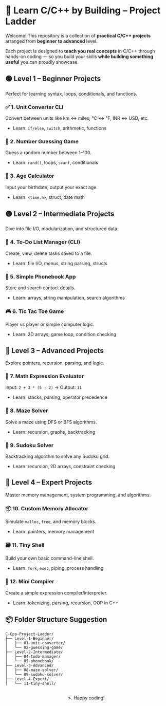 # 🚀 Learn C/C++ by Building – Project Ladder

Welcome! This repository is a collection of **practical C/C++ projects** arranged from **beginner to advanced** level.

Each project is designed to **teach you real concepts** in C/C++ through hands-on coding — so you build your skills **while building something useful** you can proudly showcase.


## 🟢 Level 1 – Beginner Projects
Perfect for learning syntax, loops, conditionals, and functions.

### ✅ 1. Unit Converter CLI
Convert between units like km ↔ miles, °C ↔ °F, INR ↔ USD, etc.
- Learn: `if/else`, `switch`, arithmetic, functions

### 🎲 2. Number Guessing Game
Guess a random number between 1–100.
- Learn: `rand()`, loops, `scanf`, conditionals

### 📅 3. Age Calculator
Input your birthdate, output your exact age.
- Learn: `<time.h>`, struct, date math


## 🟡 Level 2 – Intermediate Projects
Dive into file I/O, modularization, and structured data.

### 📝 4. To-Do List Manager (CLI)
Create, view, delete tasks saved to a file.
- Learn: file I/O, menus, string parsing, structs

### 💾 5. Simple Phonebook App
Store and search contact details.
- Learn: arrays, string manipulation, search algorithms

### 🎮 6. Tic Tac Toe Game
Player vs player or simple computer logic.
- Learn: 2D arrays, game loop, condition checking


## 🔵 Level 3 – Advanced Projects
Explore pointers, recursion, parsing, and logic.

### 🧮 7. Math Expression Evaluator
Input: `2 + 3 * (5 - 2)` → Output: `11`
- Learn: stacks, parsing, operator precedence

### 🧠 8. Maze Solver
Solve a maze using DFS or BFS algorithms.
- Learn: recursion, graphs, backtracking

### 🧩 9. Sudoku Solver
Backtracking algorithm to solve any Sudoku grid.
- Learn: recursion, 2D arrays, constraint checking


## 🔴 Level 4 – Expert Projects
Master memory management, system programming, and algorithms.

### 📦 10. Custom Memory Allocator
Simulate `malloc`, `free`, and memory blocks.
- Learn: pointers, memory management

### 🗃️ 11. Tiny Shell
Build your own basic command-line shell.
- Learn: `fork`, `exec`, piping, process handling

### 🧾 12. Mini Compiler
Create a simple expression compiler/interpreter.
- Learn: tokenizing, parsing, recursion, OOP in C++


## 📦 Folder Structure Suggestion

```
C-Cpp-Project-Ladder/
├── Level-1-Beginner/
│   ├── 01-unit-converter/
│   └── 02-guessing-game/
├── Level-2-Intermediate/
│   ├── 04-todo-manager/
│   └── 05-phonebook/
├── Level-3-Advanced/
│   ├── 08-maze-solver/
│   └── 09-sudoku-solver/
├── Level-4-Expert/
│   └── 11-tiny-shell/
```

##

<p align="center">>. Happy coding!</p> 
